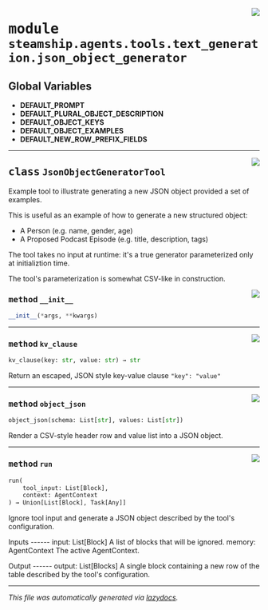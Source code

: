 <!-- markdownlint-disable -->

<a href="https://github.com/steamship-core/python-client/tree/main/src/steamship/agents/tools/text_generation/json_object_generator.py#L0"><img align="right" style="float:right;" src="https://img.shields.io/badge/-source-cccccc?style=flat-square"></a>

# <kbd>module</kbd> `steamship.agents.tools.text_generation.json_object_generator`




**Global Variables**
---------------
- **DEFAULT_PROMPT**
- **DEFAULT_PLURAL_OBJECT_DESCRIPTION**
- **DEFAULT_OBJECT_KEYS**
- **DEFAULT_OBJECT_EXAMPLES**
- **DEFAULT_NEW_ROW_PREFIX_FIELDS**


---

<a href="https://github.com/steamship-core/python-client/tree/main/src/steamship/agents/tools/text_generation/json_object_generator.py#L38"><img align="right" style="float:right;" src="https://img.shields.io/badge/-source-cccccc?style=flat-square"></a>

## <kbd>class</kbd> `JsonObjectGeneratorTool`
Example tool to illustrate generating a new JSON object provided a set of examples. 

This is useful as an example of how to generate a new structured object: 


- A Person (e.g. name, gender, age) 
- A Proposed Podcast Episode (e.g. title, description, tags) 

The tool takes no input at runtime: it's a true generator parameterized only at initializtion time. 

The tool's parameterization is somewhat CSV-like in construction. 

<a href="https://github.com/steamship-core/python-client/tree/main/src/steamship/agents/tools/text_generation/json_object_generator.py#L78"><img align="right" style="float:right;" src="https://img.shields.io/badge/-source-cccccc?style=flat-square"></a>

### <kbd>method</kbd> `__init__`

```python
__init__(*args, **kwargs)
```








---

<a href="https://github.com/steamship-core/python-client/tree/main/src/steamship/agents/tools/text_generation/json_object_generator.py#L86"><img align="right" style="float:right;" src="https://img.shields.io/badge/-source-cccccc?style=flat-square"></a>

### <kbd>method</kbd> `kv_clause`

```python
kv_clause(key: str, value: str) → str
```

Return an escaped, JSON style key-value clause `"key": "value"` 

---

<a href="https://github.com/steamship-core/python-client/tree/main/src/steamship/agents/tools/text_generation/json_object_generator.py#L92"><img align="right" style="float:right;" src="https://img.shields.io/badge/-source-cccccc?style=flat-square"></a>

### <kbd>method</kbd> `object_json`

```python
object_json(schema: List[str], values: List[str])
```

Render a CSV-style header row and value list into a JSON object. 

---

<a href="https://github.com/steamship-core/python-client/tree/main/src/steamship/agents/tools/text_generation/json_object_generator.py#L100"><img align="right" style="float:right;" src="https://img.shields.io/badge/-source-cccccc?style=flat-square"></a>

### <kbd>method</kbd> `run`

```python
run(
    tool_input: List[Block],
    context: AgentContext
) → Union[List[Block], Task[Any]]
```

Ignore tool input and generate a JSON object described by the tool's configuration. 

Inputs 
------ input: List[Block]  A list of blocks that will be ignored. memory: AgentContext  The active AgentContext. 

Output 
------ output: List[Blocks]  A single block containing a new row of the table described by the tool's configuration. 




---

_This file was automatically generated via [lazydocs](https://github.com/ml-tooling/lazydocs)._
